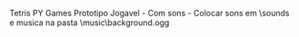 Tetris PY Games Prototipo Jogavel - Com sons - Colocar sons em \sounds e musica na pasta \music\background.ogg
